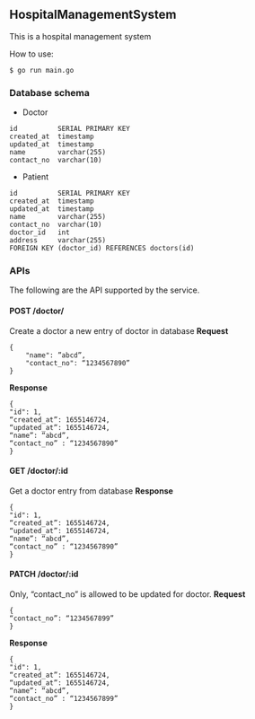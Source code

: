 ## HospitalManagementSystem

This is a hospital management system

How to use:
```
$ go run main.go
```


### Database schema
- Doctor
```
id 			SERIAL PRIMARY KEY  
created_at 	timestamp  
updated_at  timestamp
name 		varchar(255)
contact_no 	varchar(10)
```
- Patient
```
id 			SERIAL PRIMARY KEY  
created_at 	timestamp 
updated_at  timestamp 
name 		varchar(255) 
contact_no 	varchar(10)
doctor_id 	int  
address 	varchar(255)  
FOREIGN KEY (doctor_id) REFERENCES doctors(id)
```

### APIs

The following are the API supported by the service.

#### POST /doctor/
Create a doctor a new entry of doctor in database
**Request** 
```
{		  
	"name": ”abcd”,  
	"contact_no": “1234567890”  
}
```
**Response**
```
{  
"id": 1,
“created_at”: 1655146724,
“updated_at”: 1655146724,  
“name”: “abcd”,
“contact_no” : “1234567890”  
}
```
#### GET /doctor/:id
Get a doctor entry from database
**Response**
```
{  
"id": 1,
“created_at”: 1655146724,
“updated_at”: 1655146724,  
“name”: “abcd”,
“contact_no” : “1234567890”  
}
```
#### PATCH /doctor/:id
Only, “contact_no” is allowed to be updated for doctor.
**Request**  
```
{
“contact_no”: “1234567899”  
}
```
  

**Response**  
```
{  
"id": 1,
“created_at”: 1655146724,
“updated_at”: 1655146724,  
“name”: “abcd”,
“contact_no” : “1234567899”
}
```



